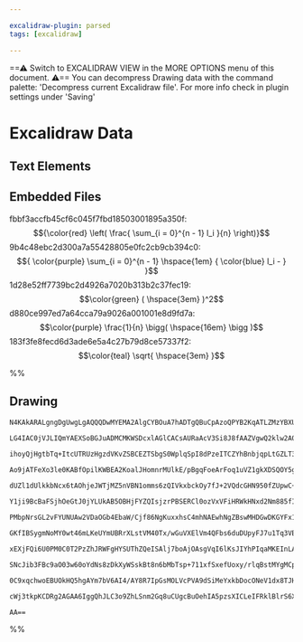 ```yaml
---

excalidraw-plugin: parsed
tags: [excalidraw]

---
```

==⚠  Switch to EXCALIDRAW VIEW in the MORE OPTIONS menu of this document. ⚠== You can decompress Drawing data with the command palette: 'Decompress current Excalidraw file'. For more info check in plugin settings under 'Saving'


# Excalidraw Data
## Text Elements
## Embedded Files
fbbf3accfb45cf6c045f7fbd18503001895a350f: $${\color{red} \left( \frac{ \sum_{i = 0}^{n - 1} l_i }{n} \right)}$$
9b4c48ebc2d300a7a55428805e0fc2cb9cb394c0: $${ \color{purple} \sum_{i  = 0}^{n - 1} \hspace{1em} { \color{blue} l_i - } }$$
1d28e52ff7739bc2d4926a7020b313b2c37fec19: $$\color{green} ( \hspace{3em} )^2$$
d880ce997ed7a64cca79a9026a001001e8d9fd7a: $$\color{purple} \frac{1}{n} \bigg( \hspace{16em}  \bigg )$$
183f3fe8fecd6d3ade6e5a4c27b79d8ce57337f2: $$\color{teal} \sqrt{ \hspace{3em} }$$

%%
## Drawing
```compressed-json
N4KAkARALgngDgUwgLgAQQQDwMYEMA2AlgCYBOuA7hADTgQBuCpAzoQPYB2KqATLZMzYBXUtiRoIACyhQ4zZAHoFAc0JRJQgEYA6bGwC2CgF7N6hbEcK4OCtptbErHALRY8RMpWdx8Q1TdIEfARcZgRmBShcZQUebQBmbQAGGjoghH0EDihmbgBtcDBQMBLoeHF0Qn1opH5SxhZ2LjQARnieeLrIBtZOADlOMW4ANniATgAWHgmAVmGADi6IQg5i

LG4IAC0jVJLIQmYAEXSoBGJuADMCMKWSDcxlAGlCACsAURaAcV3Si8J8fAAZVgwQ2klw2A0gR+AigpDYAGsEAB1EjqbgtJbMOGIhDAmCgiSCDwwiDwvySDjhXKtJZsOAQtQwDFJJJLazKQmoNmFSCYbjOGZJMbaeYzeZJYZjJITeLzFrzPi8iDMtCCgDs2iFwxmEwVbSlSRmnWV2PhSIAwmx8GxSBsAMSsp0pJaaCEI5Tk1ZWm12iRw6zMBmBbKk

ihoyQjHgtbTq+ItcUTRUzHgzdVKvZSBCEZTSbgS0WplqSpI8dPzeITCZYhBnbjqpLtGZLT3COAASWINNQeQAuksLuRMp3uBwhACll7iFTmN2xxPlZphKs3sFMtlu32lkI4MRcKdzq10/E46yeMNz8MlkQOAjR+P8Ne2NgkYfUFd8DdTVEoEJuxBEFWFZlFJP5ghHCRiHmCUxDGMZ1TOdVcGGCZsDwdUxlwaVz1wVliySFoEHmYgxguYgkNJZh3Aq

Ao9jATFeXo3le0KABfOpilKWBEA2KoalJHomnrMUlkE/pBgqFoeArFoq1uVZ1gkXDSQOY5ggPS5rgQW43wgN4KAAIRaDg2GUgd/iBEEKikCEoVqb9zRRCMMSxHEkXxLkIGJO5J2EXMZ27BjM3pRlYBZHlMw5LkItKfk1QWTVjXVZK5nFYtFSWVVUGcBMYyk4ZhlPeJRgwqVXMcn1bQdZ1WVJN0X1bIRvWtKr/XIDgg1wEMoDDZy0HmWUtUKiYZQ6

dUZl1dUlkkbNcx6tAOhjeJWTjMZ5nVBN1omms6zQIVkxbckOy7fJ+2VQdcGHN950fZUpwC+8F0zJcmuIVcMiyHJTu3Xd9121AWmPU8CONYYgtKG87zQG6nxff6Py/TNsX3P8NkAxwOBA8zwN0hV4gufGiIuBBsGIYZiHiXA1mGBAZlwVCy00DCoLENN4hPC4eEo6j8kY8GShaZi2I45VuOsvjlHszMxOaVB4jmUSmF6DgBg4IZWjgnhpikpJFmVF

Y1ji9BcBaFSjhOeGtJ0jYLUkAB5OBHjFYZQIsjzrPBSERCl0ozVxVFiHRWkHNxd2Nm885fIpB7g+ChlsCZcL2Ux6KliN5xo0SKspRaAq03VC8TUzLLnA27RZTFGUph4MYm2rEPLRav10EdGq6vdRrmt9DYAw64NPt6wPIwWyVtEKwrL3W4sCozUoZpzPNWkB2M0wKta5mGJJ0ym01azfRVxn5iBGuOzczszC6rse27M3u6lr9dZc3rXT6z5+vcNK

PMbpNrsGL2vFYUNUAw2VDaOGb4EbaW/Cjf86NgKuxxhsC4mhNAEwhNgZBswMHDGwDKGYFx1TIOIAqIUy0CLzDGHTeWSQLjcwIDRPmXQmJ7BYiUdihROKQDFrxaoksBJKyEmgDazZlQy1VurVA0oNpjQWPJQ2GxcBc1uObdSltPxQMzHcCQLwAAyABBAASuqAACgAFX5NjSyBIPa2W9pRNyTkh4uQbniKy4drQ+Tun5Sk99Y6lBCgnMKrRWTJ05BU

GKfIBSygmNoMY0wt46mLKeUYmUBRrXLstVM40Tx/wGuVXElVm4QFbs6duDUpyFJ7u1Tq3VB5B14LJBIGEywDV1gRDaO9MzzzmhicUCR0ozEBhMdUsxoJXl3v9cUHQ9aZhPp2N+50hwIAgsAh8UdVgx1WU9UoL0Vwvw3N9ZUO4P7/UBmNZaFZ9oiMzJDB+oDnyvk0uo1yMC0ZZAxljc6/xlm6TGJoVCSYECaGwDwCmrJcBIQmlMaCRoEA0JBdgTQY

xEXjFQi6U0PM0C0T2PzZhJRWFgHYSUThZQeISAlj7boAjOAsgVqI6lKsJIYhPIqaMKEInLAUkbCAuB4hmzUggT+74rb610hQHRa03gAFlTHIgQVYzyns7L2McgHepR8/buTcUSDxkcvHR18QDOk8dE7BI5VFcJacBTsxFJtcYupdZrUbJ00oJd0xahtdJZK8wCpgxdbCCqTdqpt1dB3CpQa2qBn7qGJY4YnFoBGvMLUI1yFVlTGeaas1F4A11toW

SNcJib3FBc9aO03w60oYdNs8zDkXyWSskBt8n6bMbTsp+711xfSxefUoxy/rlqBstMYgMCpH1udDNZ9zwFPMRr7H8qMJBwMxggn5GwWjEGkrTHgFwCGrWBaCiYcThgQtLEkTQ8Z4iaB4NgDmJMWhjDoVybFAsmGCxYWxcA58eVwDgMCP63BOLQBmpkDYRAel1AYIQBAhkw1P0qZGvuXUB4QewCIbq7ZTj6GBIG7uEhW4SlqihtDn0MMZAMrB168H

0C9xqchwoEBUOkHQ5hgAYm7bV6AI4/AY8R7IpGsMOLVcPVA9dSiMeYxkbDocONeV1dx8TJHMMGO8Zs8GPGmOKYyA7UKWV8JEY03x1jnAoAscuv8LK1zIAKcMxkFjxnASECMBUHgMV1MSf0KYrAUA9FgdlhAYIFwer6fc3+0g3mmNsAoDNKmdyxO8agPxt4qw9ERaiyEXSXV4RUAg1ReEAIAAa+ZKEJGglMSs6p5QXlnl5bAeX8AAE1uDs2GMkQZ1

cWj3tkpKCDRg2AGAA6IggQhJLC3o9ZhLSnm2Gq8uCUgcBuOehIA5pzsXICLeIFRklBlrS6XtBaMY+39ukgMQgZQ44uoOjeIcK7V2ICjbiwZqAUmkQOygE0Ock7ShwECGYYQzBPikCW45ioraICXwQCdhSgPl1oBJVkXAmhghvjhMNpY2AiDzbQCjjRpQOCXQqNjukQgoA3gJ6QYb93IB2BeCTHIgI8dwClWwNYSWEdI5nQgcARKwffO7MAViIBWJ

AA==
```
%%
